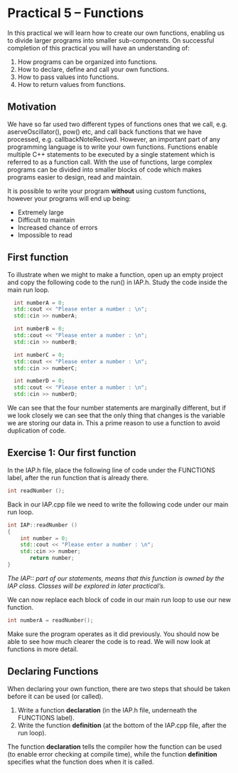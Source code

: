 # Practical 5 – Functions

In this practical we will learn how to create our own functions, enabling us to divide larger programs into smaller sub-components. On successful completion of this practical you will have an understanding of: 

1.	How programs can be organized into functions.
2.	How to declare, define and call your own functions.
3.	How to pass values into functions.
4.	How to return values from functions. 


## Motivation

We have so far used two different types of functions ones that we call, e.g. aserveOscillator(), pow() etc, and call back functions that we have processed, e.g. callbackNoteRecived. However, an important part of any programming language is to write your own functions. Functions enable multiple C++ statements to be executed by a single statement which is referred to as a function call. With the use of functions, large complex programs can be divided into smaller blocks of code which makes programs easier to design, read and maintain. 

It is possible to write your program **without** using custom functions, however your programs will end up being:
-	Extremely large
-	Difficult to maintain
-	Increased chance of errors
-	Impossible to read

## First function

To illustrate when we might to make a function, open up an empty project and copy the following code to the run() in IAP.h. Study the code inside the main run loop.

```cpp
  int numberA = 0;
  std::cout << "Please enter a number : \n";
  std::cin >> numberA;

  int numberB = 0;
  std::cout << "Please enter a number : \n";
  std::cin >> numberB;

  int numberC = 0;
  std::cout << "Please enter a number : \n";
  std::cin >> numberC;

  int numberD = 0;
  std::cout << "Please enter a number : \n";
  std::cin >> numberD;
```

We can see that the four number statements are marginally different, but if we look closely we can see that the only thing that changes is the variable we are storing our data in. This a prime reason to use a function to avoid duplication of code.

## Exercise 1: Our first function

In the IAP.h file, place the following line of code under the FUNCTIONS label, after the run function that is already there.

```cpp
int readNumber ();
```

Back in our IAP.cpp file we need to write the following code under our main run loop.

```cpp
int IAP::readNumber ()
{
    int number = 0;
    std::cout << "Please enter a number : \n";
    std::cin >> number;
	   return number;
}
```

*The IAP:: part of our statements, means that this function is owned by the IAP class. Classes will be explored in later practical’s.*

We can now replace each block of code in our main run loop to use our new function.

```cpp
int numberA = readNumber();
```

Make sure the program operates as it did previously. You should now be able to see how much clearer the code is to read. We will now look at functions in more detail.

## Declaring Functions

When declaring your own function, there are two steps that should be taken before it can be used (or called). 

1.	Write a function **declaration** (in the IAP.h file, underneath the FUNCTIONS label).
2.	Write the function **definition** (at the bottom of the IAP.cpp file, after the run loop). 

The function **declaration** tells the compiler how the function can be used (to enable error checking at compile time), while the function **definition** specifies what the function does when it is called. 	



